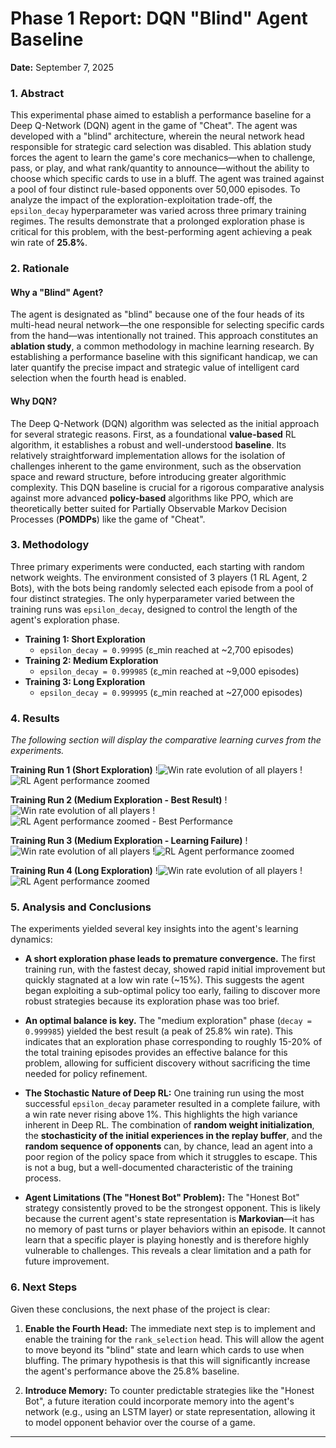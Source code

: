 # Phase 1 Report: DQN "Blind" Agent Baseline

**Date:** September 7, 2025

### 1. Abstract

This experimental phase aimed to establish a performance baseline for a Deep Q-Network (DQN) agent in the game of "Cheat". The agent was developed with a "blind" architecture, wherein the neural network head responsible for strategic card selection was disabled. This ablation study forces the agent to learn the game's core mechanics—when to challenge, pass, or play, and what rank/quantity to announce—without the ability to choose which specific cards to use in a bluff. The agent was trained against a pool of four distinct rule-based opponents over 50,000 episodes. To analyze the impact of the exploration-exploitation trade-off, the `epsilon_decay` hyperparameter was varied across three primary training regimes. The results demonstrate that a prolonged exploration phase is critical for this problem, with the best-performing agent achieving a peak win rate of **25.8%**.

### 2. Rationale

#### Why a "Blind" Agent?
The agent is designated as "blind" because one of the four heads of its multi-head neural network—the one responsible for selecting specific cards from the hand—was intentionally not trained. This approach constitutes an **ablation study**, a common methodology in machine learning research. By establishing a performance baseline with this significant handicap, we can later quantify the precise impact and strategic value of intelligent card selection when the fourth head is enabled.

#### Why DQN?
The Deep Q-Network (DQN) algorithm was selected as the initial approach for several strategic reasons. First, as a foundational **value-based** RL algorithm, it establishes a robust and well-understood **baseline**. Its relatively straightforward implementation allows for the isolation of challenges inherent to the game environment, such as the observation space and reward structure, before introducing greater algorithmic complexity. This DQN baseline is crucial for a rigorous comparative analysis against more advanced **policy-based** algorithms like PPO, which are theoretically better suited for Partially Observable Markov Decision Processes (**POMDPs**) like the game of "Cheat".

### 3. Methodology

Three primary experiments were conducted, each starting with random network weights. The environment consisted of 3 players (1 RL Agent, 2 Bots), with the bots being randomly selected each episode from a pool of four distinct strategies. The only hyperparameter varied between the training runs was `epsilon_decay`, designed to control the length of the agent's exploration phase.

* **Training 1: Short Exploration**
    * `epsilon_decay = 0.99995` (ε_min reached at ~2,700 episodes)
* **Training 2: Medium Exploration**
    * `epsilon_decay = 0.999985` (ε_min reached at ~9,000 episodes)
* **Training 3: Long Exploration**
    * `epsilon_decay = 0.999995` (ε_min reached at ~27,000 episodes)

### 4. Results

*The following section will display the comparative learning curves from the experiments.*

**Training Run 1 (Short Exploration)**
!![Win rate evolution of all players](results/dqn_blind_agent_run_1/win_rate_evolution.png)
!![RL Agent performance zoomed](results/dqn_blind_agent_run_1/rl_agent_performance_zoom.png)

**Training Run 2 (Medium Exploration - Best Result)**
!![Win rate evolution of all players](results/dqn_blind_agent_run_2/win_rate_evolution.png)
!![RL Agent performance zoomed - Best Performance](results/dqn_blind_agent_run_2/rl_agent_performance_zoom.png)

**Training Run 3 (Medium Exploration - Learning Failure)**
!![Win rate evolution of all players](results/dqn_blind_agent_run_3/win_rate_evolution.png)
!![RL Agent performance zoomed](results/dqn_blind_agent_run_3/rl_agent_performance_zoom.png)

**Training Run 4 (Long Exploration)**
!![Win rate evolution of all players](results/dqn_blind_agent_run_4/win_rate_evolution.png)
!![RL Agent performance zoomed](results/dqn_blind_agent_run_4/rl_agent_performance_zoom.png)

### 5. Analysis and Conclusions

The experiments yielded several key insights into the agent's learning dynamics:

* **A short exploration phase leads to premature convergence.** The first training run, with the fastest decay, showed rapid initial improvement but quickly stagnated at a low win rate (~15%). This suggests the agent began exploiting a sub-optimal policy too early, failing to discover more robust strategies because its exploration phase was too brief.

* **An optimal balance is key.** The "medium exploration" phase (`decay = 0.999985`) yielded the best result (a peak of 25.8% win rate). This indicates that an exploration phase corresponding to roughly 15-20% of the total training episodes provides an effective balance for this problem, allowing for sufficient discovery without sacrificing the time needed for policy refinement.

* **The Stochastic Nature of Deep RL:** One training run using the most successful `epsilon_decay` parameter resulted in a complete failure, with a win rate never rising above 1%. This highlights the high variance inherent in Deep RL. The combination of **random weight initialization**, the **stochasticity of the initial experiences in the replay buffer**, and the **random sequence of opponents** can, by chance, lead an agent into a poor region of the policy space from which it struggles to escape. This is not a bug, but a well-documented characteristic of the training process.

* **Agent Limitations (The "Honest Bot" Problem):** The "Honest Bot" strategy consistently proved to be the strongest opponent. This is likely because the current agent's state representation is **Markovian**—it has no memory of past turns or player behaviors within an episode. It cannot learn that a specific player is playing honestly and is therefore highly vulnerable to challenges. This reveals a clear limitation and a path for future improvement.

### 6. Next Steps

Given these conclusions, the next phase of the project is clear:

1.  **Enable the Fourth Head:** The immediate next step is to implement and enable the training for the `rank_selection` head. This will allow the agent to move beyond its "blind" state and learn which cards to use when bluffing. The primary hypothesis is that this will significantly increase the agent's performance above the 25.8% baseline.

2.  **Introduce Memory:** To counter predictable strategies like the "Honest Bot", a future iteration could incorporate memory into the agent's network (e.g., using an LSTM layer) or state representation, allowing it to model opponent behavior over the course of a game.

---
